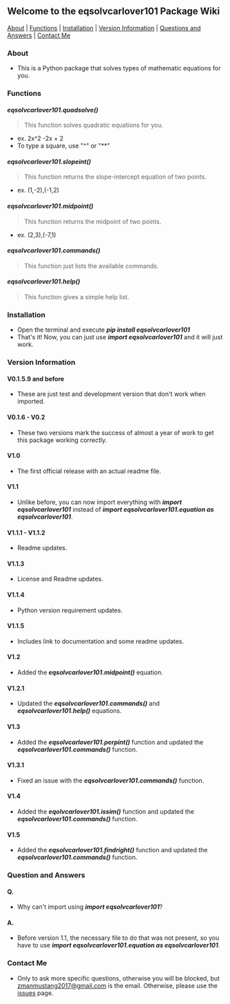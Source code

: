 ## Welcome to the eqsolvcarlover101 Package Wiki

[About](./#about) | [Functions](./#functions) | [Installation](./#installation) | [Version Information](./#version-information) | [Questions and Answers](./#question-and-answers) | [Contact Me](./#contact-me)

### About

  - This is a Python package that solves types of mathematic equations for you.

### Functions

#### _**eqsolvcarlover101.quadsolve()**_
  > This function solves quadratic equations for you.
  - ex. 2x^2 -2x + 2
  - To type a square, use "^" or "**"

#### _**eqsolvcarlover101.slopeint()**_
  > This function returns the slope-intercept equation of two points.
  - ex. (1,-2),(-1,2)

#### _**eqsolvcarlover101.midpoint()**_
  > This function returns the midpoint of two points.
  - ex. (2,3),(-7,1)

#### _**eqsolvcarlover101.commands()**_
  > This function just lists the available commands.

#### _**eqsolvcarlover101.help()**_
  > This function gives a simple help list.

### Installation

- Open the terminal and execute _**pip install eqsolvcarlover101**_
- That's it! Now, you can just use _**import eqsolvcarlover101**_ and it will just work.

### Version Information

#### V0.1.5.9 and before
- These are just test and development version that don't work when imported.

#### V0.1.6 - V0.2
- These two versions mark the success of almost a year of work to get this package working correctly.

#### V1.0
- The first official release with an actual readme file.

#### V1.1
- Unlike before, you can now import everything with _**import eqsolvcarlover101**_ instead of _**import eqsolvcarlover101.equation as eqsolvcarlover101**_.

#### V1.1.1 - V1.1.2
- Readme updates.

#### V1.1.3
- License and Readme updates.

#### V1.1.4
- Python version requirement updates.

#### V1.1.5
- Includes link to documentation and some readme updates.

#### V1.2
- Added the _**eqsolvcarlover101.midpoint()**_ equation.

#### V1.2.1
- Updated the _**eqsolvcarlover101.commands()**_ and _**eqsolvcarlover101.help()**_ equations.

#### V1.3
  - Added the _**eqsolvcarlover101.perpint()**_ function and updated the _**eqsolvcarlover101.commands()**_ function.

#### V1.3.1
  - Fixed an issue with the _**eqsolvcarlover101.commands()**_ function.

#### V1.4
  - Added the _**eqolvcarlover101.issim()**_ function and updated the _**eqsolvcarlover101.commands()**_ function.

#### V1.5
  - Added the _**eqsolvcarlover101.findright()**_ function and updated the _**eqsolvcarlover101.commands()**_ function.

### Question and Answers

#### Q. 
 - Why can't import using _**import eqsolvcarlover101**_?

#### A.
 - Before version 1.1, the necessary file to do that was not present, so you have to use _**import eqsolvcarlover101.equation as eqsolvcarlover101**_.

### Contact Me
 - Only to ask more specific questions, otherwise you will be blocked, but zmanmustang2017@gmail.com is the email. Otherwise, please use the [issues](https://github.com/Carlover101/equation-solver/issues) page.
